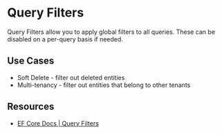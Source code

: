 # Query Filters

Query Filters allow you to apply global filters to all queries.  These can be disabled on a per-query basis if needed.

## Use Cases

- Soft Delete - filter out deleted entities
- Multi-tenancy - filter out entities that belong to other tenants

## Resources

- [EF Core Docs | Query Filters](https://learn.microsoft.com/en-us/ef/core/querying/filters)